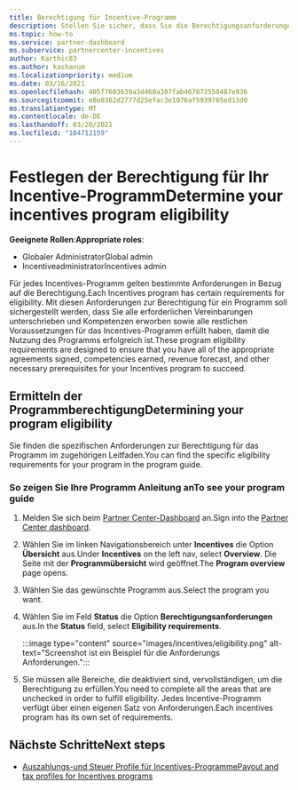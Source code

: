 ```yaml
---
title: Berechtigung für Incentive-Programm
description: Stellen Sie sicher, dass Sie die Berechtigungsanforderungen für das Incentives-Programm erfüllt haben. Dieser Vorgang umfasst das Überprüfen der Berechtigung im Programmhandbuch.
ms.topic: how-to
ms.service: partner-dashboard
ms.subservice: partnercenter-incentives
author: Karthic83
ms.author: kashanum
ms.localizationpriority: medium
ms.date: 03/16/2021
ms.openlocfilehash: 405f7603639a3d460a307fab467872550487e936
ms.sourcegitcommit: e8e8362d2777d25efac3e1076af5939765ed13d0
ms.translationtype: MT
ms.contentlocale: de-DE
ms.lasthandoff: 03/20/2021
ms.locfileid: "104712159"
---
```

# <a name="determine-your-incentives-program-eligibility"></a><span data-ttu-id="3b258-104">Festlegen der Berechtigung für Ihr Incentive-Programm</span><span class="sxs-lookup"><span data-stu-id="3b258-104">Determine your incentives program eligibility</span></span>

<span data-ttu-id="3b258-105">**Geeignete Rollen**:</span><span class="sxs-lookup"><span data-stu-id="3b258-105">**Appropriate roles**:</span></span>

- <span data-ttu-id="3b258-106">Globaler Administrator</span><span class="sxs-lookup"><span data-stu-id="3b258-106">Global admin</span></span>
- <span data-ttu-id="3b258-107">Incentiveadministrator</span><span class="sxs-lookup"><span data-stu-id="3b258-107">Incentives admin</span></span>

 <span data-ttu-id="3b258-108">Für jedes Incentives-Programm gelten bestimmte Anforderungen in Bezug auf die Berechtigung.</span><span class="sxs-lookup"><span data-stu-id="3b258-108">Each Incentives program has certain requirements for eligibility.</span></span> <span data-ttu-id="3b258-109">Mit diesen Anforderungen zur Berechtigung für ein Programm soll sichergestellt werden, dass Sie alle erforderlichen Vereinbarungen unterschrieben und Kompetenzen erworben sowie alle restlichen Voraussetzungen für das Incentives-Programm erfüllt haben, damit die Nutzung des Programms erfolgreich ist.</span><span class="sxs-lookup"><span data-stu-id="3b258-109">These program eligibility requirements are designed to ensure that you have all of the appropriate agreements signed, competencies earned, revenue forecast, and other necessary prerequisites for your Incentives program to succeed.</span></span>

## <a name="determining-your-program-eligibility"></a><span data-ttu-id="3b258-110">Ermitteln der Programmberechtigung</span><span class="sxs-lookup"><span data-stu-id="3b258-110">Determining your program eligibility</span></span>

<span data-ttu-id="3b258-111">Sie finden die spezifischen Anforderungen zur Berechtigung für das Programm im zugehörigen Leitfaden.</span><span class="sxs-lookup"><span data-stu-id="3b258-111">You can find the specific eligibility requirements for your program in the program guide.</span></span> 

### <a name="to-see-your-program-guide"></a><span data-ttu-id="3b258-112">So zeigen Sie Ihre Programm Anleitung an</span><span class="sxs-lookup"><span data-stu-id="3b258-112">To see your program guide</span></span>

1. <span data-ttu-id="3b258-113">Melden Sie sich beim [Partner Center-Dashboard](https://partner.microsoft.com/dashboard/) an.</span><span class="sxs-lookup"><span data-stu-id="3b258-113">Sign into the [Partner Center dashboard](https://partner.microsoft.com/dashboard/).</span></span>

2. <span data-ttu-id="3b258-114">Wählen Sie im linken Navigationsbereich unter **Incentives** die Option **Übersicht** aus.</span><span class="sxs-lookup"><span data-stu-id="3b258-114">Under **Incentives** on the left nav, select **Overview**.</span></span> <span data-ttu-id="3b258-115">Die Seite mit der **Programmübersicht** wird geöffnet.</span><span class="sxs-lookup"><span data-stu-id="3b258-115">The **Program overview** page opens.</span></span>

3. <span data-ttu-id="3b258-116">Wählen Sie das gewünschte Programm aus.</span><span class="sxs-lookup"><span data-stu-id="3b258-116">Select the program you want.</span></span>

4. <span data-ttu-id="3b258-117">Wählen Sie im Feld **Status** die Option **Berechtigungsanforderungen** aus.</span><span class="sxs-lookup"><span data-stu-id="3b258-117">In the **Status** field, select **Eligibility requirements**.</span></span>

   :::image type="content" source="images/incentives/eligibility.png" alt-text="Screenshot ist ein Beispiel für die Anforderungs Anforderungen.":::

5. <span data-ttu-id="3b258-119">Sie müssen alle Bereiche, die deaktiviert sind, vervollständigen, um die Berechtigung zu erfüllen.</span><span class="sxs-lookup"><span data-stu-id="3b258-119">You need to complete all the areas that are unchecked in order to fulfill eligibility.</span></span> <span data-ttu-id="3b258-120">Jedes Incentive-Programm verfügt über einen eigenen Satz von Anforderungen.</span><span class="sxs-lookup"><span data-stu-id="3b258-120">Each incentives program has its own set of requirements.</span></span>

## <a name="next-steps"></a><span data-ttu-id="3b258-121">Nächste Schritte</span><span class="sxs-lookup"><span data-stu-id="3b258-121">Next steps</span></span>

- [<span data-ttu-id="3b258-122">Auszahlungs-und Steuer Profile für Incentives-Programme</span><span class="sxs-lookup"><span data-stu-id="3b258-122">Payout and tax profiles for Incentives programs</span></span>](incentives-create-and-manage-your-payout-and-tax-profiles.md)
